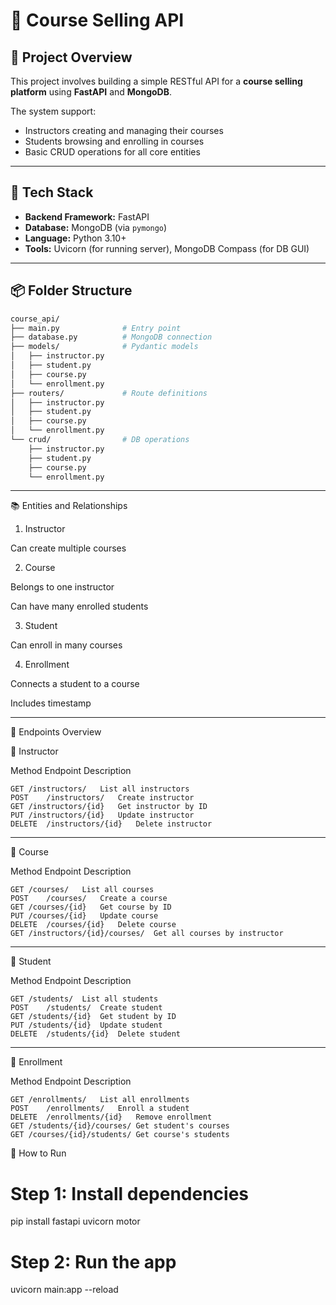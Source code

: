 # 📘 Course Selling API

## 🧠 Project Overview

This project involves building a simple RESTful API for a **course selling platform** using **FastAPI** and **MongoDB**.

The system support:
- Instructors creating and managing their courses  
- Students browsing and enrolling in courses  
- Basic CRUD operations for all core entities
---

## 🧰 Tech Stack

- **Backend Framework:** FastAPI  
- **Database:** MongoDB (via `pymongo`)  
- **Language:** Python 3.10+  
- **Tools:** Uvicorn (for running server), MongoDB Compass (for DB GUI)
---

## 📦 Folder Structure

```bash
course_api/
├── main.py              # Entry point
├── database.py          # MongoDB connection
├── models/              # Pydantic models
│   ├── instructor.py
│   ├── student.py
│   ├── course.py
│   └── enrollment.py
├── routers/             # Route definitions
│   ├── instructor.py
│   ├── student.py
│   ├── course.py
│   └── enrollment.py
└── crud/                # DB operations
    ├── instructor.py
    ├── student.py
    ├── course.py
    └── enrollment.py

```
---

📚 Entities and Relationships

1. Instructor

Can create multiple courses

2. Course

Belongs to one instructor

Can have many enrolled students

3. Student

Can enroll in many courses

4. Enrollment

Connects a student to a course

Includes timestamp

---

🚏 Endpoints Overview

📘 Instructor

Method	Endpoint	Description
```
GET	/instructors/	List all instructors
POST	/instructors/	Create instructor
GET	/instructors/{id}	Get instructor by ID
PUT	/instructors/{id}	Update instructor
DELETE	/instructors/{id}	Delete instructor
```
---

📕 Course

Method	Endpoint	Description
```
GET	/courses/	List all courses
POST	/courses/	Create a course
GET	/courses/{id}	Get course by ID
PUT	/courses/{id}	Update course
DELETE	/courses/{id}	Delete course
GET	/instructors/{id}/courses/	Get all courses by instructor
```
---

📗 Student

Method	Endpoint	Description
```
GET	/students/	List all students
POST	/students/	Create student
GET	/students/{id}	Get student by ID
PUT	/students/{id}	Update student
DELETE	/students/{id}	Delete student
```
---

📙 Enrollment

Method	Endpoint	Description
```
GET	/enrollments/	List all enrollments
POST	/enrollments/	Enroll a student
DELETE	/enrollments/{id}	Remove enrollment
GET	/students/{id}/courses/	Get student's courses
GET	/courses/{id}/students/	Get course's students
```

🚀 How to Run

# Step 1: Install dependencies
pip install fastapi uvicorn motor

# Step 2: Run the app
uvicorn main:app --reload
